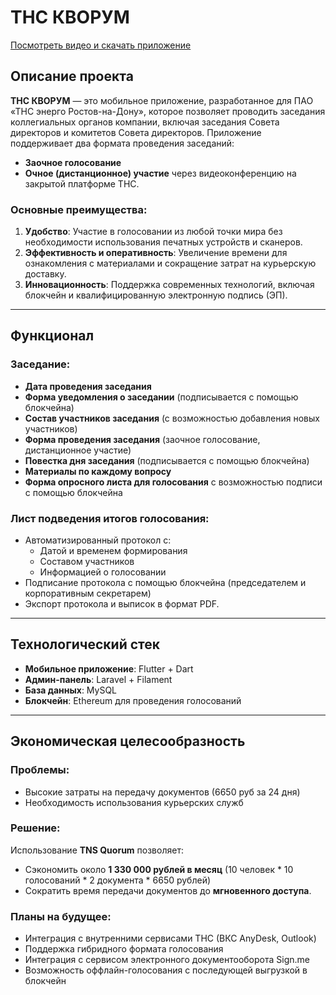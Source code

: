 # ТНС КВОРУМ
[Посмотреть видео и скачать приложение](https://disk.yandex.ru/d/k7W02vXlhBVV5g)
## Описание проекта

**ТНС КВОРУМ** — это мобильное приложение, разработанное для ПАО «ТНС энерго Ростов-на-Дону», которое позволяет проводить заседания коллегиальных органов компании, включая заседания Совета директоров и комитетов Совета директоров. Приложение поддерживает два формата проведения заседаний:
- **Заочное голосование**
- **Очное (дистанционное) участие** через видеоконференцию на закрытой платформе ТНС.

### Основные преимущества:
1. **Удобство**: Участие в голосовании из любой точки мира без необходимости использования печатных устройств и сканеров.
2. **Эффективность и оперативность**: Увеличение времени для ознакомления с материалами и сокращение затрат на курьерскую доставку.
3. **Инновационность**: Поддержка современных технологий, включая блокчейн и квалифицированную электронную подпись (ЭП).

---

## Функционал

### Заседание:
- **Дата проведения заседания**
- **Форма уведомления о заседании** (подписывается с помощью блокчейна)
- **Состав участников заседания** (с возможностью добавления новых участников)
- **Форма проведения заседания** (заочное голосование, дистанционное участие)
- **Повестка дня заседания** (подписывается с помощью блокчейна)
- **Материалы по каждому вопросу**
- **Форма опросного листа для голосования** с возможностью подписи с помощью блокчейна

### Лист подведения итогов голосования:
- Автоматизированный протокол с:
  - Датой и временем формирования
  - Составом участников
  - Информацией о голосовании
- Подписание протокола с помощью блокчейна (председателем и корпоративным секретарем)
- Экспорт протокола и выписок в формат PDF.

---

## Технологический стек

- **Мобильное приложение**: Flutter + Dart
- **Админ-панель**: Laravel + Filament
- **База данных**: MySQL
- **Блокчейн**: Ethereum для проведения голосований

---

## Экономическая целесообразность

### Проблемы:
- Высокие затраты на передачу документов (6650 руб за 24 дня)
- Необходимость использования курьерских служб

### Решение:
Использование **TNS Quorum** позволяет:
- Сэкономить около **1 330 000 рублей в месяц** (10 человек * 10 голосований * 2 документа * 6650 рублей)
- Сократить время передачи документов до **мгновенного доступа**.

### Планы на будущее:
- Интеграция с внутренними сервисами ТНС (ВКС AnyDesk, Outlook)
- Поддержка гибридного формата голосования
- Интеграция с сервисом электронного документооборота Sign.me
- Возможность оффлайн-голосования с последующей выгрузкой в блокчейн





